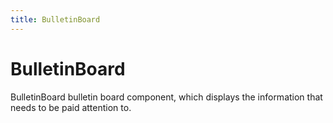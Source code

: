 ```yaml
---
title: BulletinBoard
---
```


# BulletinBoard

<div>BulletinBoard bulletin board component, which displays the information that needs to be paid attention to.</div>
